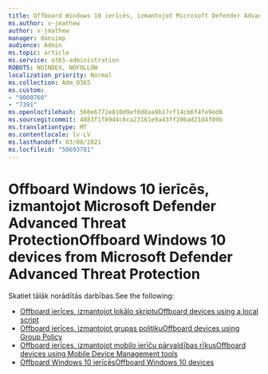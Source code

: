 ```yaml
---
title: Offboard Windows 10 ierīcēs, izmantojot Microsoft Defender Advanced Threat Protection
ms.author: v-jmathew
author: v-jmathew
manager: dansimp
audience: Admin
ms.topic: article
ms.service: o365-administration
ROBOTS: NOINDEX, NOFOLLOW
localization_priority: Normal
ms.collection: Adm_O365
ms.custom:
- "9000760"
- "7391"
ms.openlocfilehash: 560e6772e810d9ef0d8aa9b17cf14cb6f4fe9ed8
ms.sourcegitcommit: 4883f1f89d4c6ca23161e9a43ff206ad21d4f09b
ms.translationtype: MT
ms.contentlocale: lv-LV
ms.lasthandoff: 03/08/2021
ms.locfileid: "50693781"
---
```

# <a name="offboard-windows-10-devices-from-microsoft-defender-advanced-threat-protection"></a><span data-ttu-id="b1ea1-102">Offboard Windows 10 ierīcēs, izmantojot Microsoft Defender Advanced Threat Protection</span><span class="sxs-lookup"><span data-stu-id="b1ea1-102">Offboard Windows 10 devices from Microsoft Defender Advanced Threat Protection</span></span>

<span data-ttu-id="b1ea1-103">Skatiet tālāk norādītās darbības.</span><span class="sxs-lookup"><span data-stu-id="b1ea1-103">See the following:</span></span>

- [<span data-ttu-id="b1ea1-104">Offboard ierīces, izmantojot lokālo skriptu</span><span class="sxs-lookup"><span data-stu-id="b1ea1-104">Offboard devices using a local script</span></span>](https://go.microsoft.com/fwlink/?linkid=2143465)
- [<span data-ttu-id="b1ea1-105">Offboard ierīces, izmantojot grupas politiku</span><span class="sxs-lookup"><span data-stu-id="b1ea1-105">Offboard devices using Group Policy</span></span>](https://go.microsoft.com/fwlink/?linkid=2143632)
- [<span data-ttu-id="b1ea1-106">Offboard ierīces, izmantojot mobilo ierīču pārvaldības rīkus</span><span class="sxs-lookup"><span data-stu-id="b1ea1-106">Offboard devices using Mobile Device Management tools</span></span>](https://go.microsoft.com/fwlink/?linkid=2143633)
- [<span data-ttu-id="b1ea1-107">Offboard Windows 10 ierīcēs</span><span class="sxs-lookup"><span data-stu-id="b1ea1-107">Offboard Windows 10 devices</span></span>](https://go.microsoft.com/fwlink/?linkid=2143629)
